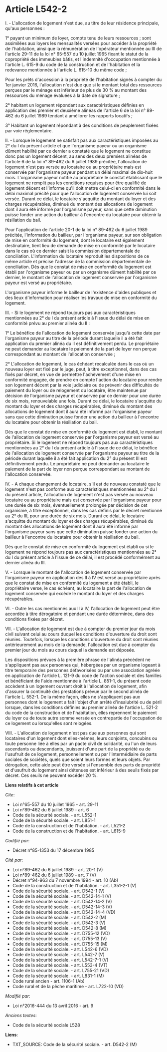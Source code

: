 # Article L542-2

I. - L'allocation de logement n'est due, au titre de leur résidence principale, qu'aux personnes : 

1° payant un minimum de loyer, compte tenu de leurs ressources ; sont assimilées aux loyers les mensualités versées pour
accéder à la propriété de l'habitation, ainsi que la rémunération de l'opérateur mentionnée au III de l'article 29-11 de la
loi n° 65-557 du 10 juillet 1965 fixant le statut de la copropriété des immeubles bâtis, et l'indemnité d'occupation
mentionnée à l'article L. 615-9 du code de la construction et de l'habitation et la redevance mentionnée à l'article L.
615-10 du même code ; 

Pour les prêts d'accession à la propriété de l'habitation signés à compter du 1er janvier 2016, l'allocation n'est due que si
le montant total des ressources perçues par le ménage est inférieur de plus de 30 % au montant des ressources du ménage
évaluées à la date de signature ; 

2° habitant un logement répondant aux caractéristiques définies en application des premier et deuxième alinéas de l'article 6
de la loi n° 89-462 du 6 juillet 1989 tendant à améliorer les rapports locatifs ; 

3° Habitant un logement répondant à des conditions de peuplement fixées par voie réglementaire. 

II. - Lorsque le logement ne satisfait pas aux caractéristiques imposées au 2° du I du présent article et que l'organisme
payeur ou un organisme dûment habilité par ce dernier a constaté que le logement ne constitue donc pas un logement décent, au
sens des deux premiers alinéas de l'article 6 de la loi n° 89-462 du 6 juillet 1989 précitée, l'allocation de logement n'est
pas versée au locataire ou au propriétaire mais est conservée par l'organisme payeur pendant un délai maximal de dix-huit
mois. L'organisme payeur notifie au propriétaire le constat établissant que le logement ne remplit pas les conditions
requises pour être qualifié de logement décent et l'informe qu'il doit mettre celui-ci en conformité dans le délai maximal
précité pour que l'allocation de logement conservée lui soit versée. Durant ce délai, le locataire s'acquitte du montant du
loyer et des charges récupérables, diminué du montant des allocations de logement dont il aura été informé par l'organisme
payeur, sans que cette diminution puisse fonder une action du bailleur à l'encontre du locataire pour obtenir la résiliation
du bail. 

Pour l'application de l'article 20-1 de la loi n° 89-462 du 6 juillet 1989 précitée, l'information du bailleur, par
l'organisme payeur, sur son obligation de mise en conformité du logement, dont le locataire est également destinataire, tient
lieu de demande de mise en conformité par le locataire dans le cas où ce dernier saisit la commission départementale de
conciliation. L'information du locataire reproduit les dispositions de ce même article et précise l'adresse de la commission
départementale de conciliation. Dès que le constat de mise en conformité du logement est établi par l'organisme payeur ou par
un organisme dûment habilité par ce dernier, le montant de l'allocation de logement conservée par l'organisme payeur est
versé au propriétaire. 

L'organisme payeur informe le bailleur de l'existence d'aides publiques et des lieux d'information pour réaliser les travaux
de mise en conformité du logement. 

III. - Si le logement ne répond toujours pas aux caractéristiques mentionnées au 2° du I du présent article à l'issue du
délai de mise en conformité prévu au premier alinéa du II : 

1° Le bénéfice de l'allocation de logement conservée jusqu'à cette date par l'organisme payeur au titre de la période durant
laquelle il a été fait application du premier alinéa du II est définitivement perdu. Le propriétaire ne peut demander au
locataire le paiement de la part de loyer non perçue correspondant au montant de l'allocation conservée ; 

2° L'allocation de logement, le cas échéant recalculée dans le cas où un nouveau loyer est fixé par le juge, peut, à titre
exceptionnel, dans des cas fixés par décret, en vue de permettre l'achèvement d'une mise en conformité engagée, de prendre en
compte l'action du locataire pour rendre son logement décent par la voie judiciaire ou de prévenir des difficultés de
paiement du loyer ou de relogement du locataire, être maintenue par décision de l'organisme payeur et conservée par ce
dernier pour une durée de six mois, renouvelable une fois. Durant ce délai, le locataire s'acquitte du montant du loyer et
des charges récupérables, diminué du montant des allocations de logement dont il aura été informé par l'organisme payeur sans
que cette diminution puisse fonder une action du bailleur à l'encontre du locataire pour obtenir la résiliation du bail. 

Dès que le constat de mise en conformité du logement est établi, le montant de l'allocation de logement conservée par
l'organisme payeur est versé au propriétaire. Si le logement ne répond toujours pas aux caractéristiques mentionnées au 2° du
I du présent article à l'issue de ce délai, le bénéfice de l'allocation de logement conservée par l'organisme payeur au titre
de la période durant laquelle il a été fait application du 2° du présent III est définitivement perdu. Le propriétaire ne
peut demander au locataire le paiement de la part de loyer non perçue correspondant au montant de l'allocation conservée. 

IV. - A chaque changement de locataire, s'il est de nouveau constaté que le logement n'est pas conforme aux caractéristiques
mentionnées au 2° du I du présent article, l'allocation de logement n'est pas versée au nouveau locataire ou au propriétaire
mais est conservée par l'organisme payeur pour une durée de six mois, éventuellement prolongée par décision de cet organisme,
à titre exceptionnel, dans les cas définis par le décret mentionné au 2° du III, pour une durée de six mois. Durant ce délai,
le locataire s'acquitte du montant du loyer et des charges récupérables, diminué du montant des allocations de logement dont
il aura été informé par l'organisme payeur sans que cette diminution puisse fonder une action du bailleur à l'encontre du
locataire pour obtenir la résiliation du bail. 

Dès que le constat de mise en conformité du logement est établi ou si le logement ne répond toujours pas aux caractéristiques
mentionnées au 2° du I du présent article à l'issue de ce délai, il est procédé conformément au dernier alinéa du III. 

V. - Lorsque le montant de l'allocation de logement conservée par l'organisme payeur en application des II à IV est versé au
propriétaire après que le constat de mise en conformité du logement a été établi, le propriétaire verse, le cas échéant, au
locataire la part de l'allocation de logement conservée qui excède le montant du loyer et des charges récupérables. 

VI. - Outre les cas mentionnés aux II à IV, l'allocation de logement peut être accordée à titre dérogatoire et pendant une
durée déterminée, dans des conditions fixées par décret. 

VII. - L'allocation de logement est due à compter du premier jour du mois civil suivant celui au cours duquel les conditions
d'ouverture du droit sont réunies. Toutefois, lorsque les conditions d'ouverture du droit sont réunies antérieurement au mois
de la demande, l'allocation est due à compter du premier jour du mois au cours duquel la demande est déposée. 

Les dispositions prévues à la première phrase de l'alinéa précédent ne s'appliquent pas aux personnes qui, hébergées par un
organisme logeant à titre temporaire des personnes défavorisées ou par une association agréée en application de l'article L.
121-9 du code de l'action sociale et des familles et bénéficiant de l'aide mentionnée à l'article L. 851-1,  du présent code
accèdent à un logement ouvrant droit à l'allocation de logement, afin d'assurer la continuité des prestations prévue par le
second alinéa de l'article L. 552-1. De la même façon, elles ne s'appliquent pas aux personnes dont le logement a fait
l'objet d'un arrêté d'insalubrité ou de péril lorsque, dans les conditions définies au premier alinéa de l'article L. 521-2
du code de la construction et de l'habitation, elles reprennent le paiement du loyer ou de toute autre somme versée en
contrepartie de l'occupation de ce logement ou lorsqu'elles sont relogées. 

VIII. - L'allocation de logement n'est pas due aux personnes qui sont locataires d'un logement dont elles-mêmes, leurs
conjoints, concubins ou toute personne liée à elles par un pacte civil de solidarité, ou l'un de leurs ascendants ou
descendants, jouissent d'une part de la propriété ou de l'usufruit de ce logement, personnellement ou par l'intermédiaire de
parts sociales de sociétés, quels que soient leurs formes et leurs objets. Par dérogation, cette aide peut être versée si
l'ensemble des parts de propriété et d'usufruit du logement ainsi détenues est inférieur à des seuils fixés par décret. Ces
seuils ne peuvent excéder 20 %.

**Liens relatifs à cet article**

_Cite_:

  - Loi n°65-557 du 10 juillet 1965 - art. 29-11
  - Loi n°89-462 du 6 juillet 1989 - art. 6
  - Code de la sécurité sociale. - art. L552-1
  - Code de la sécurité sociale. - art. L851-1
  - Code de la construction et de l'habitation. - art. L521-2
  - Code de la construction et de l'habitation. - art. L615-9

_Codifié par_:

  - Décret n°85-1353 du 17 décembre 1985

_Cité par_:

  - Loi n°89-462 du 6 juillet 1989 - art. 20-1 (V)
  - Loi n°89-462 du 6 juillet 1989 - art. 7 (V)
  - Décret n°94-963 du 7 novembre 1994 - art. 10 (Ab)
  - Code de la construction et de l'habitation. - art. L351-2-1 (V)
  - Code de la sécurité sociale. - art. D542-1 (V)
  - Code de la sécurité sociale. - art. D542-14-1 (V)
  - Code de la sécurité sociale. - art. D542-14-2 (V)
  - Code de la sécurité sociale. - art. D542-14-3 (V)
  - Code de la sécurité sociale. - art. D542-14-4 (VD)
  - Code de la sécurité sociale. - art. D542-2 (M)
  - Code de la sécurité sociale. - art. D542-3 (V)
  - Code de la sécurité sociale. - art. D542-8 (M)
  - Code de la sécurité sociale. - art. D755-12 (VD)
  - Code de la sécurité sociale. - art. D755-13 (V)
  - Code de la sécurité sociale. - art. D755-15 (M)
  - Code de la sécurité sociale. - art. L542-6 (VD)
  - Code de la sécurité sociale. - art. L542-7 (V)
  - Code de la sécurité sociale. - art. L542-7-1 (V)
  - Code de la sécurité sociale. - art. L553-4 (VT)
  - Code de la sécurité sociale. - art. L755-21 (VD)
  - Code de la sécurité sociale. - art. L831-1 (M)
  - Code rural ancien - art. 1106-1 (Ab)
  - Code rural et de la pêche maritime - art. L722-10 (VD)

_Modifié par_:

  - Loi n°2016-444 du 13 avril 2016 - art. 9

_Anciens textes_:

  - Code de la sécurité sociale L528

**Liens**:

  - TXT_SOURCE: Code de la sécurité sociale. - art. D542-2 (M)
